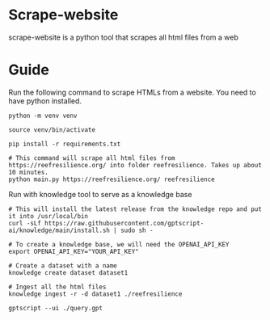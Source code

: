 # Scrape-website 

scrape-website is a python tool that scrapes all html files from a web

# Guide

Run the following command to scrape HTMLs from a website. You need to have python installed.

```commandline
python -m venv venv

source venv/bin/activate

pip install -r requirements.txt
 
# This command will scrape all html files from https://reefresilience.org/ into folder reefresilience. Takes up about 10 minutes.
python main.py https://reefresilience.org/ reefresilience

```

Run with knowledge tool to serve as a knowledge base

```commandline
# This will install the latest release from the knowledge repo and put it into /usr/local/bin
curl -sLf https://raw.githubusercontent.com/gptscript-ai/knowledge/main/install.sh | sudo sh -

# To create a knowledge base, we will need the OPENAI_API_KEY
export OPENAI_API_KEY="YOUR_API_KEY"

# Create a dataset with a name
knowledge create dataset dataset1

# Ingest all the html files
knowledge ingest -r -d dataset1 ./reefresilience

gptscript --ui ./query.gpt
```